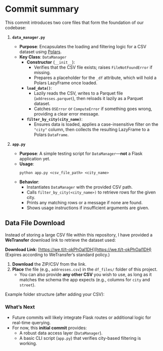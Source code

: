 # Commit summary 

This commit introduces two core files that form the foundation of our codebase:

1. **`data_manager.py`**  
   - **Purpose**: Encapsulates the loading and filtering logic for a CSV dataset using [Polars](https://pola-rs.github.io/polars-book/user-guide/python/).
   - **Key Class**: `DataManager`
     - **Constructor** (`__init__`):  
       - Verifies that the CSV file exists; raises `FileNotFoundError` if missing.
       - Prepares a placeholder for the `_df` attribute, which will hold a Polars LazyFrame once loaded.
     - **`load_data()`**:  
       - Lazily reads the CSV, writes to a Parquet file (`addresses.parquet`), then reloads it lazily as a Parquet dataset.  
       - Catches `OSError` or `ComputeError` if something goes wrong, providing a clear error message.
     - **`filter_by_city(city_name)`**:  
       - Ensures data is loaded, applies a case-insensitive filter on the `"city"` column, then collects the resulting LazyFrame to a Polars `DataFrame`.

2. **`app.py`**  
   - **Purpose**: A simple testing script for `DataManager`—**not** a Flask application yet.
   - **Usage**:
     ```
     python app.py <csv_file_path> <city_name>
     ```
   - **Behavior**:
     - Instantiates `DataManager` with the provided CSV path.
     - Calls `filter_by_city(<city_name>)` to retrieve rows for the given city.
     - Prints any matching rows or a message if none are found.
     - Shows usage instructions if insufficient arguments are given.

## Data File Download

Instead of storing a large CSV file within this repository, I have provided a **WeTransfer** download link to retrieve the dataset used:

**Download Link**: [https://we.tl/t-okPhOal1DH](https://we.tl/t-okPhOal1DH)  
(Expires according to WeTransfer’s standard policy.)

1. **Download** the ZIP/CSV from the link.
2. **Place** the file (e.g., `addresses.csv`) in the `df_files/` folder of this project.  
   - You can also provide **any other CSV** you wish to use, as long as it matches the schema the app expects (e.g., columns for `city` and `street`).

Example folder structure (after adding your CSV):

### What’s Next
- Future commits will likely integrate Flask routes or additional logic for real-time querying.
- For now, this **initial commit** provides:
  - A robust data access layer (`DataManager`).
  - A basic CLI script (`app.py`) that verifies city-based filtering is working.
